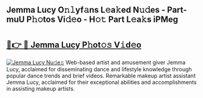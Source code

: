 ## Jemma Lucy O𝚗𝚕yf𝚊ns L𝚎a𝚔ed N𝚞𝚍es - Part-muU P𝚑𝚘tos Vi𝚍𝚎o - H𝚘𝚝 Part L𝚎a𝚔s iPMeg

# <h2><a href="http://kfd8fw.oniu.top/?m=Jemma+Lucy">🔗👉 🔴 Jemma Lucy P𝚑ot𝚘𝚜 V𝚒d𝚎o</a></h2>

[![Jemma Lucy Nu𝚍e𝚜](https://i.imgur.com/0qMVB7G.gif)](http://kfd8fw.oniu.top/?m=Jemma+Lucy)
Web-based artist and amusement giver Jemma Lucy, acclaimed for disseminating dance and lifestyle knowledge through popular dance trends and brief videos. Remarkable makeup artist assistant Jemma Lucy, acclaimed for their exceptional abilities and accomplishments in assisting makeup artists.  
